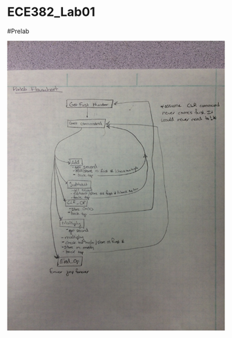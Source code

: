ECE382_Lab01
============


#Prelab

![alt tag](https://raw.githubusercontent.com/JohnTerragnoli/ECE382_Lab01/master/Flowchart.JPG "Flowchart")


